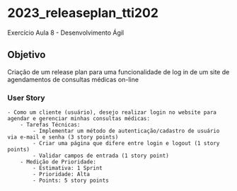 # 2023_releaseplan_tti202
Exercício Aula 8 - Desenvolvimento Ágil
## Objetivo
Criação de um release plan para uma funcionalidade de log in de um site de agendamentos de consultas médicas on-line
### User Story
    - Como um cliente (usuário), desejo realizar login no website para agendar e gerenciar minhas consultas médicas:
        - Tarefas Técnicas:
            - Implementar um método de autenticação/cadastro de usuário via e-mail e senha (3 story points)
            - Criar uma página que difere entre login e logout (1 story points)
            - Validar campos de entrada (1 story point)
        - Medição de Prioridade:
            - Estimativa: 1 Sprint
            - Prioridade: Alta
            - Points: 5 story points